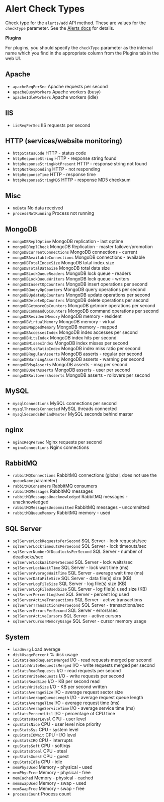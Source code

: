 Alert Check Types
===
Check type for the `alerts/add` API method. These are values for the `checkType` parameter. See the [Alerts docs](alerts.md#add) for details.

**Plugins**

For plugins, you should specify the `checkType` parameter as the internal name which you find in the appropriate column from the Plugins tab in the web UI.

Apache
---
* `apacheReqPerSec` Apache requests per second
* `apacheBusyWorkers` Apache workers (busy)
* `apacheIdleWorkers` Apache workers (idle)

IIS
---
* `iisReqPerSec` IIS requests per second

HTTP (services/website monitoring)
---
* `httpStatusCode` HTTP - status code
* `httpResponseString` HTTP - response string found
* `httpResponseStringNotPresent` HTTP - response string not found
* `httpNotResponding` HTTP - not responding
* `httpResponseTime` HTTP - response time
* `httpResponseStringMD5` HTTP - response MD5 checksum

Misc
---
* `noData` No data received
* `processNotRunning` Process not running

MongoDB
---
* `mongoDBReplOptime` MongoDB replication - last optime
* `mongoDBReplCheck` MongoDB Replication - master failover/promotion
* `mongoDBCurrentConnections` MongoDB connections - current
* `mongoDBAvailableConnections` MongoDB connections - available
* `mongoDBTotalIndexSize` MongoDB total index size
* `mongoDBTotalDataSize` MongoDB total data size
* `mongoDBLockQueueReaders` MongoDB lock queue - readers
* `mongoDBLockQueueWriters` MongoDB lock queue - writers
* `mongoDBInsertOpCounters` MongoDB insert operations per second
* `mongoDBQueryOpCounters` MongoDB query operations per second
* `mongoDBUpdateOpCounters` MongoDB update operations per second
* `mongoDBDeleteOpCounters` MongoDB delete operations per second
* `mongoDBGetmoreOpCounters` MongoDB getmore operations per second
* `mongoDBCommandOpCounters` MongoDB command operations per second
* `mongoDBResidentMemory` MongoDB memory - resident
* `mongoDBVirtualMemory` MongoDB memory - virtual
* `mongoDBMappedMemory` MongoDB memory - mapped
* `mongoDBAccessesIndex` MongoDB index accesses per second
* `mongoDBHitsIndex` MongoDB index hits per second
* `mongoDBMissesIndex` MongoDB index misses per second
* `mongoDBMissRatioIndex` MongoDB index miss ratio per second
* `mongoDBRegularAsserts` MongoDB asserts - regular per second
* `mongoDBWarningAsserts` MongoDB asserts - warning per second
* `mongoDBMsgAsserts` MongoDB asserts - msg per second
* `mongoDBUserAsserts` MongoDB asserts - user per second
* `mongoDBRolloversAsserts` MongoDB asserts - rollovers per second

MySQL
---
* `mysqlConnections` MySQL connections per second
* `mysqlThreadsConnected` MySQL threads connected
* `mysqlSecondsBehindMaster` MySQL seconds behind master

nginx
---
* `nginxReqPerSec` Nginx requests per second
* `nginxConnections` Nginx connections

RabbitMQ
---
* `rabbitMQConnections` RabbitMQ connections (global, does not use the `queueName` parameter)
* `rabbitMQConsumers` RabbitMQ consumers
* `rabbitMQMessages` RabbitMQ messages
* `rabbitMQMessagesUnacknowledged` RabbitMQ messages - unacknowledged
* `rabbitMQMessagesUncommitted` RabbitMQ messages - uncommitted
* `rabbitMQQueueMemory` RabbitMQ memory - used

SQL Server
---
* `sqlServerLockRequestsPerSecond` SQL Server - lock requests/sec
* `sqlServerLockTimeoutsPerSecond` SQL Server - lock timeouts/sec
* `sqlServerNumberOfDeadlocksPerSecond` SQL Server - number of deadlocks/sec
* `sqlServerLockWaitsPerSecond` SQL Server - lock waits/sec
* `sqlServerLockWaitTime` SQL Server - lock wait time (ms)
* `sqlServerAverageWaitTime` SQL Server - average wait time (ms)
* `sqlServerDataFileSize` SQL Server - data file(s) size (KB)
* `sqlServerLogFileSize` SQL Server - log file(s) size (KB)
* `sqlServerLogFileUsedSize` SQL Server - log file(s) used size (KB)
* `sqlServerPercentLogUsed` SQL Server - percent log used
* `sqlServerActiveTransactions` SQL Server - active transactions
* `sqlServerTransactionsPerSecond` SQL Server - transactions/sec
* `sqlServerErrorsPerSecond` SQL Server - errors/sec
* `sqlServerActiveCursors` SQL Server - active cursors
* `sqlServerCursorMemoryUsage` SQL Server - cursor memory usage

System
---
* `loadAvrg` Load average
* `diskUsagePercent` % disk usage
* `ioStatsReadRequestsMerged` I/O - read requests merged per second
* `ioStatsWriteRequestsMerged` I/O - write requests merged per second
* `ioStatsReadRequests` I/O - read requests per second
* `ioStatsWriteRequests` I/O - write requests per second
* `ioStatsReadSize` I/O - KB per second read
* `ioStatsWriteSize` I/O - KB per second written
* `ioStatsAverageSize` I/O - average request sector size
* `ioStatsAverageQueueLength` I/O - average request queue length
* `ioStatsAverageTime` I/O - average request time (ms)
* `ioStatsAverageServiceTime` I/O - average service time (ms)
* `ioStatsPercentUtil` I/O - percentage of CPU time
* `cpuStatsUserLevel` CPU - user level
* `cpuStatsNice` CPU - user level nice priority
* `cpuStatsSys` CPU - system level
* `cpuStatsIOWait` CPU - I/O level
* `cpuStatsIRQ` CPU - interrupts
* `cpuStatsSoft` CPU - softirqs
* `cpuStatsSteal` CPU - steal
* `cpuStatsGuest` CPU - guest
* `cpuStatsIdle` CPU - idle
* `memPhysUsed` Memory - physical - used
* `memPhysFree` Memory - physical - free
* `memCached` Memory - physical - cached
* `memSwapUsed` Memory - swap - used
* `memSwapFree` Memory - swap - free
* `processCount` Process count